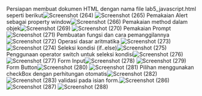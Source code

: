 Persiapan membuat dokumen HTML dengan nama file lab5_javascript.html seperti berikut![Screenshot (264)](https://user-images.githubusercontent.com/72745059/163675276-a0fb46ca-4597-46a8-a59d-f84026350caa.png)
![Screenshot (265)](https://user-images.githubusercontent.com/72745059/163675281-6eb1d156-3e3d-4932-b298-5ac66cfbe508.png)
Pemakaian Alert sebagai property window![Screenshot (266)](https://user-images.githubusercontent.com/72745059/163675287-bd2aa194-5951-42b1-85ab-187bfcfd8d0a.png)
Pemakaian method dalam objek![Screenshot (269)](https://user-images.githubusercontent.com/72745059/163675298-b018b4b0-be85-4436-bcda-3ace95d4402d.png)
![Screenshot (270)](https://user-images.githubusercontent.com/72745059/163675303-d80af43d-5460-46d5-8095-5c0ae98d61aa.png)
Pemakaian Prompt![Screenshot (271)](https://user-images.githubusercontent.com/72745059/163675321-b5cf774c-86ec-485c-82a9-04e506fe048e.png)
Pembuatan fungsi dan cara pemanggilannya![Screenshot (272)](https://user-images.githubusercontent.com/72745059/163675331-60d7aa55-714b-4b7a-a787-f7f5eca4b5f7.png)
Operasi dasar aritmatika 
![Screenshot (273)](https://user-images.githubusercontent.com/72745059/163675605-cbd353bc-a9e1-46c3-8197-a10f6f4b2a14.png)
![Screenshot (274)](https://user-images.githubusercontent.com/72745059/163675386-c1ef1bd1-a430-4f31-8619-502d6ccba66f.png)
Seleksi kondisi (if..else)![Screenshot (275)](https://user-images.githubusercontent.com/72745059/163675399-4ba4cdb8-282e-4b2d-842b-ea2d9af69b1e.png)
Penggunaan operator switch untuk seleksi kondisi![Screenshot (276)](https://user-images.githubusercontent.com/72745059/163675421-a8b6887d-72c5-4421-9f32-e2914ee4e37d.png)
![Screenshot (277)](https://user-images.githubusercontent.com/72745059/163675424-a4020e77-af0f-48fe-9d31-440e27d20a81.png)
Form Input![Screenshot (278)](https://user-images.githubusercontent.com/72745059/163675435-0ae29d4b-3dae-4d30-84bd-a5b011691cf5.png)
![Screenshot (279)](https://user-images.githubusercontent.com/72745059/163675441-3f8e6f10-6523-4d6c-9fa7-a438865e511b.png)
Form Button![Screenshot (280)](https://user-images.githubusercontent.com/72745059/163675449-8b0b9532-b6e7-4cf8-916f-055a32a7ab90.png)
![Screenshot (281)](https://user-images.githubusercontent.com/72745059/163675453-326c98d5-194a-46a0-bf26-1f7ee7f18f88.png)
Pilihan menggunakan checkBox dengan perhitungan otomatis![Screenshot (282)](https://user-images.githubusercontent.com/72745059/163675476-7633fe6f-dae4-4abd-918f-76b2819644e2.png)
![Screenshot (283)](https://user-images.githubusercontent.com/72745059/163675491-3b4c2842-b8bb-45b9-95d7-910be8f28304.png)
validasi pada isian form.![Screenshot (286)](https://user-images.githubusercontent.com/72745059/163675506-569017c8-6b6a-41d0-9525-a4794f622b2f.png)
![Screenshot (287)](https://user-images.githubusercontent.com/72745059/163675513-72c9cc9f-78df-4d0e-8edd-98c4e78c5815.png)
![Screenshot (288)](https://user-images.githubusercontent.com/72745059/163675519-e0196258-6db7-4e25-bdb2-98b54c1e8d0f.png)

